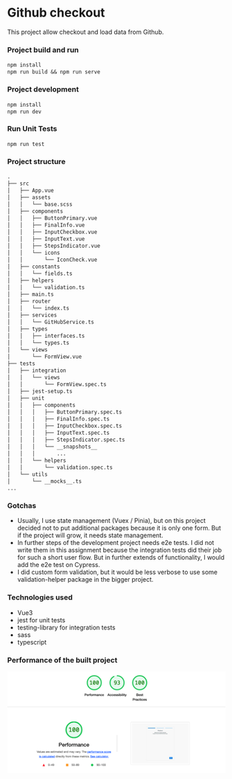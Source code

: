 # Github checkout

This project allow checkout and load data from Github.

### Project build and run

```
npm install
npm run build && npm run serve
```
### Project development

```
npm install
npm run dev
```
### Run Unit Tests

```
npm run test
```
### Project structure
```
.
├── src
│   ├── App.vue
│   ├── assets
│   │   └── base.scss
│   ├── components
│   │   ├── ButtonPrimary.vue
│   │   ├── FinalInfo.vue
│   │   ├── InputCheckbox.vue
│   │   ├── InputText.vue
│   │   ├── StepsIndicator.vue
│   │   └── icons
│   │       └── IconCheck.vue
│   ├── constants
│   │   └── fields.ts
│   ├── helpers
│   │   └── validation.ts
│   ├── main.ts
│   ├── router
│   │   └── index.ts
│   ├── services
│   │   └── GitHubService.ts
│   ├── types
│   │   ├── interfaces.ts
│   │   └── types.ts
│   └── views
│       └── FormView.vue
├── tests
│   ├── integration
│   │   └── views
│   │       └── FormView.spec.ts
│   ├── jest-setup.ts
│   ├── unit
│   │   ├── components
│   │   │   ├── ButtonPrimary.spec.ts
│   │   │   ├── FinalInfo.spec.ts
│   │   │   ├── InputCheckbox.spec.ts
│   │   │   ├── InputText.spec.ts
│   │   │   ├── StepsIndicator.spec.ts
│   │   │   └── __snapshots__
│   │   │       ...
│   │   └── helpers
│   │       └── validation.spec.ts
│   └── utils
│       └── __mocks__.ts
...
```
### Gotchas
- Usually, I use state management (Vuex / Pinia), but on this project decided not to put additional packages because it is only one form. But if the project will grow, it needs state management.
- In further steps of the development project needs e2e tests. I did not write them in this assignment because the integration tests did their job for such a short user flow. But in further extends of functionality, I would add the e2e test on Cypress.
- I did custom form validation, but it would be less verbose to use some validation-helper package in the bigger project.

### Technologies used
- Vue3
- jest for unit tests
- testing-library for integration tests
- sass
- typescript

### Performance of the built project

![lighthouse](./github-pictures/lighthouse_report.png)
